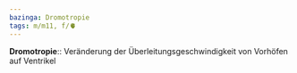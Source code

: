 ```yaml
---
bazinga: Dromotropie
tags: m/m11, f/🫀
---
```

**Dromotropie**:: Veränderung der Überleitungsgeschwindigkeit von Vorhöfen auf Ventrikel